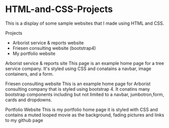 # HTML-and-CSS-Projects
This is a display of some sample websites that I made using HTML and CSS.

Projects
- Arborist service & reports website
- Friesen consulting website (bootstrap4)
- My portfolio website


Arborist service & reports site
This page is an example home page for a tree service company. It's styled using CSS and conatains a navbar, image containers, and a form.

Friesen consulting website 
This is an example home page for Arborist consulting company that is styled using bootstrap 4. It conatins many bootstrap components
including but not limited to a navbar, jumbotron,form, cards and dropdowns.

Portfolio Website
This is my portfolio home page it is styled with CSS and contains a muted looped movie as the background, fading pictures and links to my github page


